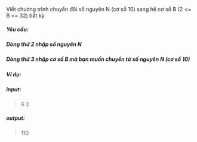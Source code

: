 ﻿Viết chương trình chuyển đổi số nguyên N (cơ số 10) sang hệ cơ số B (2 <= B <= 32) bất kỳ.
##### Yêu cầu:
##### Dòng thứ 2 nhập số nguyên N 
##### Dòng thứ 3 nhập cơ số B mà bạn muốn chuyển từ số nguyên N (cơ số 10)
##### Ví dụ:
##### input:
>6
>2
##### output:
>110